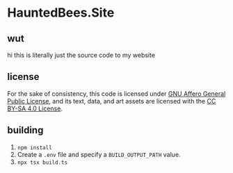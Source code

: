 # HauntedBees.Site

## wut
hi this is literally just the source code to my website

## license
For the sake of consistency, this code is licensed under [GNU Affero General Public License](https://www.gnu.org/licenses/agpl-3.0.en.html), and its text, data, and art assets are licensed with the [CC BY-SA 4.0 License](https://creativecommons.org/licenses/by-sa/4.0/legalcode). 

## building
 1. `npm install`
 2. Create a `.env` file and specify a `BUILD_OUTPUT_PATH` value.
 3. `npx tsx build.ts`
